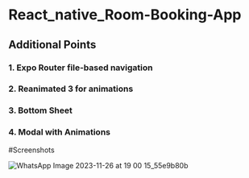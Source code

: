 # React_native_Room-Booking-App
## Additional Points
### 1. Expo Router file-based navigation
### 2. Reanimated 3 for animations
### 3. Bottom Sheet
### 4. Modal with Animations

#Screenshots

![WhatsApp Image 2023-11-26 at 19 00 15_55e9b80b](https://github.com/vishantgupta007/react_native_Room-Booking-App/assets/138604774/2317530b-0ccf-45af-90bb-90621dd8e233)

